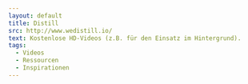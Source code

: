 ```yaml
---
layout: default
title: Distill
src: http://www.wedistill.io/
text: Kostenlose HD-Videos (z.B. für den Einsatz im Hintergrund).
tags:
  - Videos
  - Ressourcen
  - Inspirationen
---
```

